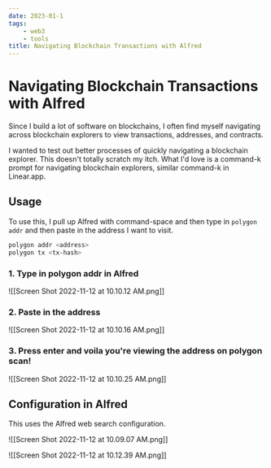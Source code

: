 ```yaml
---
date: 2023-01-1
tags:
    - web3
    - tools
title: Navigating Blockchain Transactions with Alfred
---
```

# Navigating Blockchain Transactions with Alfred

Since I build a lot of software on blockchains, I often find myself navigating across blockchain explorers to view transactions, addresses, and contracts.

I wanted to test out better processes of quickly navigating a blockchain explorer. This doesn't totally scratch my itch. What I'd love is a command-k prompt for navigating blockchain explorers, similar command-k in Linear.app.

## Usage

To use this, I pull up Alfred with command-space and then type in `polygon addr` and then paste in the address I want to visit. 

```bash
polygon addr <address>
polygon tx <tx-hash>
```


### 1. Type in polygon addr in Alfred
![[Screen Shot 2022-11-12 at 10.10.12 AM.png]]

### 2. Paste in the address

![[Screen Shot 2022-11-12 at 10.10.16 AM.png]]

### 3. Press enter and voila you're viewing the address on polygon scan!

![[Screen Shot 2022-11-12 at 10.10.25 AM.png]]

## Configuration in Alfred

This uses the Alfred web search configuration.

![[Screen Shot 2022-11-12 at 10.09.07 AM.png]]

![[Screen Shot 2022-11-12 at 10.12.39 AM.png]]
